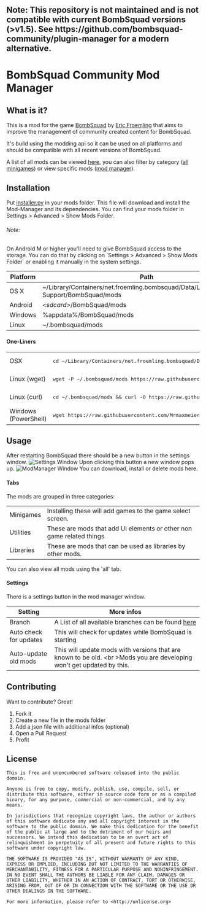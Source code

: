<h2>
Note: This repository is not maintained and is not compatible with current BombSquad versions (>v1.5).
See https://github.com/bombsquad-community/plugin-manager for a modern alternative.
</h2>

<h1>BombSquad Community Mod Manager</h1>

<h2>What is it?</h2>

This is a mod for the game <a href="http://www.froemling.net/apps/bombsquad">BombSquad</a> by <a href="http://www.froemling.net/about">Eric Froemling</a> that aims to improve the management of community created content for BombSquad.

It's build using the modding api so it can be used on all platforms and should be compatible with all recent versions of BombSquad.

A list of all mods can be viewed [here](http://mrmaxmeier.github.io/BombSquad-Community-Mod-Manager), you can also filter by category ([all minigames](http://mrmaxmeier.github.io/BombSquad-Community-Mod-Manager/#/category/minigames)) or view specific mods ([mod manager](http://mrmaxmeier.github.io/BombSquad-Community-Mod-Manager/#/mod/modManager)).

<h2>Installation</h2>

Put <a href="https://raw.githubusercontent.com/Mrmaxmeier/BombSquad-ModManager-and-Mods/master/utils/installer.py">installer.py</a> in your mods folder. This file will download and install the Mod-Manager and its dependencies.
You can find your mods folder in Settings > Advanced > Show Mods Folder.

<h6>Note:</h6>
On Android M or higher you'll need to give BombSquad access to the storage. You can do that by clicking on `Settings > Advanced > Show Mods Folder` or enabling it manually in the system settings.

| Platform  | Path       |
| --------- | ---------- |
| OS X      | ~/Library/Containers/net.froemling.bombsquad/Data/Library/Application Support/BombSquad/mods |
| Android   | *<*sdcard*>*/BombSquad/mods  |
| Windows   | %appdata%/BombSquad/mods |
| Linux     | ~/.bombsquad/mods            |

<h4>One-Liners</h4>
<table>
  <tr>
    <td>OSX</td>
    <td>
      <pre>cd ~/Library/Containers/net.froemling.bombsquad/Data/Library/Application\ Support/BombSquad/mods && curl -O https://raw.githubusercontent.com/Mrmaxmeier/BombSquad-Community-Mod-Manager/master/utils/installer.py</pre>
    </td>
  </tr>
  <tr>
    <td>Linux (wget)</td>
    <td>
      <pre>wget -P ~/.bombsquad/mods https://raw.githubusercontent.com/Mrmaxmeier/BombSquad-Community-Mod-Manager/master/utils/installer.py</pre>
    </td>
  </tr>
  <tr>
    <td>Linux (curl)</td>
    <td>
      <pre>cd ~/.bombsquad/mods && curl -O https://raw.githubusercontent.com/Mrmaxmeier/BombSquad-Community-Mod-Manager/master/utils/installer.py</pre>  
    </td>
  </tr>
  <tr>
    <td>Windows (PowerShell)</td>
    <td>
      <pre>wget https://raw.githubusercontent.com/Mrmaxmeier/BombSquad-ModManager-and-Mods/master/utils/installer.py -OutFile $env:APPDATA/BombSquad/mods/installer.py</pre>
    </td>
</table>

<h2>Usage</h2>

After restarting BombSquad there should be a new button in the settings window.
![Settings Window](screenshots/SettingsWindow.png)
Upon clicking this button a new window pops up.
![ModManager Window](screenshots/ModManagerWindow.png)
You can download, install or delete mods here.


<h4>Tabs</h4>
The mods are grouped in three categories:

<table>
  <tr>
    <td>Minigames</td>
    <td>Installing these will add games to the game select screen.</td>
  </tr>
  <tr>
    <td>Utilities</td>
    <td>These are mods that add UI elements or other non game related things </td>
  </tr>
  <tr>
    <td>Libraries</td>
    <td>These are mods that can be used as libraries by other mods.</td>
  </tr>
</table>

You can also view all mods using the 'all' tab.


<h4>Settings</h4>
There is a settings button in the mod manager window.

| Setting | More infos |
| ---------- | ---------- |
| Branch     |  A List of all available branches can be found [here](https://api.github.com/repos/Mrmaxmeier/BombSquad-Community-Mod-Manager/branches)   |
| Auto check for updates | This will check for updates while BombSquad is starting |
| Auto-update old mods | This will update mods with versions that are known to be old. <br \>Mods you are developing won't get updated by this. |



<h2>Contributing</h2>

Want to contribute? Great!

1. Fork it
2. Create a new file in the mods folder
3. Add a json file with additional infos (optional)
5. Open a Pull Request
6. Profit

<h2>License</h2>

```
This is free and unencumbered software released into the public domain.

Anyone is free to copy, modify, publish, use, compile, sell, or
distribute this software, either in source code form or as a compiled
binary, for any purpose, commercial or non-commercial, and by any
means.

In jurisdictions that recognize copyright laws, the author or authors
of this software dedicate any and all copyright interest in the
software to the public domain. We make this dedication for the benefit
of the public at large and to the detriment of our heirs and
successors. We intend this dedication to be an overt act of
relinquishment in perpetuity of all present and future rights to this
software under copyright law.

THE SOFTWARE IS PROVIDED "AS IS", WITHOUT WARRANTY OF ANY KIND,
EXPRESS OR IMPLIED, INCLUDING BUT NOT LIMITED TO THE WARRANTIES OF
MERCHANTABILITY, FITNESS FOR A PARTICULAR PURPOSE AND NONINFRINGEMENT.
IN NO EVENT SHALL THE AUTHORS BE LIABLE FOR ANY CLAIM, DAMAGES OR
OTHER LIABILITY, WHETHER IN AN ACTION OF CONTRACT, TORT OR OTHERWISE,
ARISING FROM, OUT OF OR IN CONNECTION WITH THE SOFTWARE OR THE USE OR
OTHER DEALINGS IN THE SOFTWARE.

For more information, please refer to <http://unlicense.org>
```
